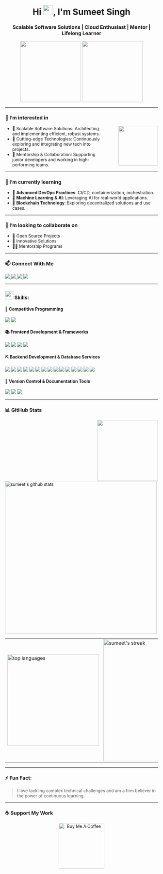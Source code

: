 <h1 align="center">Hi <img src="https://user-images.githubusercontent.com/18350557/176309783-0785949b-9127-417c-8b55-ab5a4333674e.gif" height="32">, I'm Sumeet Singh</h1>
<h3 align="center">Scalable Software Solutions | Cloud Enthusiast | Mentor | Lifelong Learner</h3>

<p align="center">
  <img src="https://user-images.githubusercontent.com/74038190/225813708-98b745f2-7d22-48cf-9150-083f1b00d6c9.gif" height="200" />
  <img src="https://user-images.githubusercontent.com/74038190/212750155-3ceddfbd-19d3-40a3-87af-8d329c8323c4.gif" height="200" />
</p>

---

### 👀 I’m interested in
<animated-image data-catalyst style="float: right; width: 35%;">
  <img align="right" src="https://media.giphy.com/media/ZVik7pBtu9dNS/giphy.gif" height= "130";/>
  </animated-image>

- 🔧 Scalable Software Solutions: Architecting and implementing efficient, robust systems.
- 🚀 Cutting-edge Technologies: Continuously exploring and integrating new tech into projects.
- 🤝 Mentorship & Collaboration: Supporting junior developers and working in high-performing teams.

---

### 🌱 I’m currently learning

- 🐳 **Advanced DevOps Practices**: CI/CD, containerization, orchestration.
- 🤖 **Machine Learning & AI**: Leveraging AI for real-world applications.
- 🔗 **Blockchain Technology**: Exploring decentralized solutions and use cases.

---

### 💞️ I’m looking to collaborate on

- 🧩 Open Source Projects
- 🌟 Innovative Solutions
- 🧑‍🏫 Mentorship Programs

---

### 📫 Connect With Me

<p>
  <a href="mailto:ssumeet389@gmail.com">
    <img src="https://img.shields.io/badge/My CV-grey?style=for-the-badge&logo=Gmail&logoColor=white" />
  </a>
  <a href="https://www.linkedin.com/in/sumeet-singh-724839133/" target="_blank">
    <img src="https://img.shields.io/badge/@LinkedIn-blue?style=for-the-badge&logo=linkedin&logoColor=white" />
  </a>
  <a href="https://medium.com/@sumeetprince.kumar" target="_blank">
    <img src="https://img.shields.io/badge/Medium-grey?style=for-the-badge&logo=medium&logoColor=white" />
  </a>
  <a href="https://linktr.ee/bysumeetsingh" target="_blank">
    <img src="https://img.shields.io/badge/Read My Blogs-green?style=for-the-badge&logo=Linktree&logoColor=white" />
  </a>
</p>

---

### <img src="https://media2.giphy.com/media/QssGEmpkyEOhBCb7e1/giphy.gif" width="27px"> Skills:
<h4 class="heading-element" dir="auto">🦖 Competitive Programming</h4>
<p>
  <img src="https://ziadoua.github.io/m3-Markdown-Badges/badges/C/c2.svg" />
  <img src="https://ziadoua.github.io/m3-Markdown-Badges/badges/C++/c++3.svg" />
</p>
<h4 class="heading-element" dir="auto">📚 Frontend Development &amp; Frameworks</h4>
<p>
  <img src="https://ziadoua.github.io/m3-Markdown-Badges/badges/HTML/html1.svg" />
  <img src="https://ziadoua.github.io/m3-Markdown-Badges/badges/CSS/css2.svg" />
  <img src="https://ziadoua.github.io/m3-Markdown-Badges/badges/Javascript/javascript3.svg" />
  <img src="https://ziadoua.github.io/m3-Markdown-Badges/badges/React/react2.svg" />
  
</p>
<h4>⛏️ Backend Development & Database Services</h4>
<p>
  <img src="https://ziadoua.github.io/m3-Markdown-Badges/badges/Java/java1.svg" />
  <img src="https://ziadoua.github.io/m3-Markdown-Badges/badges/Python/python3.svg" />
  <img src="https://ziadoua.github.io/m3-Markdown-Badges/badges/FastAPI/fastapi1.svg" />
  <img src="https://ziadoua.github.io/m3-Markdown-Badges/badges/NodeJS/nodejs2.svg" />
  <img src="https://ziadoua.github.io/m3-Markdown-Badges/badges/Express/express3.svg" />
  <img src="https://ziadoua.github.io/m3-Markdown-Badges/badges/MySQL/mysql3.svg" />
  <img src="https://ziadoua.github.io/m3-Markdown-Badges/badges/PostgreSQL/postgresql1.svg" />
  <img src="https://ziadoua.github.io/m3-Markdown-Badges/badges/MongoDB/mongodb1.svg" />
  <img src="https://ziadoua.github.io/m3-Markdown-Badges/badges/Postman/postman1.svg" />
  <img src="https://ziadoua.github.io/m3-Markdown-Badges/badges/Docker/docker1.svg" /> 
  <img src="https://ziadoua.github.io/m3-Markdown-Badges/badges/Firebase/firebase2.svg" /> 
  <img src="https://ziadoua.github.io/m3-Markdown-Badges/badges/GraphQL/graphql2.svg" />
  <img src="https://ziadoua.github.io/m3-Markdown-Badges/badges/RabbitMQ/rabbitmq1.svg" />
  <img src="https://ziadoua.github.io/m3-Markdown-Badges/badges/AWS/aws3.svg" />
  <img src="https://ziadoua.github.io/m3-Markdown-Badges/badges/VisualStudioCode/visualstudiocode3.svg" />
  
</p>
<h4 class="heading-element" dir="auto">🚦 Version Control &amp; Documentation Tools</h4>
<p>
  <img src="https://ziadoua.github.io/m3-Markdown-Badges/badges/Git/git1.svg" />
  <img src="https://ziadoua.github.io/m3-Markdown-Badges/badges/Github/github1.svg" />
  <img src="https://ziadoua.github.io/m3-Markdown-Badges/badges/Notion/notion1.svg" />
</p>

---

### 📊 GitHub Stats

<img align="right" src="https://media.tenor.com/fOD0TBLKQg8AAAAi/spider-man-no-way-home-marvel-studios.gif" height="200" />

<table>
  <tr>
    <td>
      <img src="https://github-readme-stats.vercel.app/api/top-langs/?username=thecaspian007&layout=compact&theme=radical" alt="top languages" width="300" />
    </td>
    <td>
      <img src="https://streak-stats.demolab.com?user=thecaspian007&theme=radical&hide_border=false" alt="sumeet's streak" width="400" />
    </td>
  </tr>
  <tr>
     <img src="https://github-readme-stats.vercel.app/api?username=thecaspian007&show_icons=true&theme=radical" alt="sumeet's github stats" width="500"/>
  </tr>
</table>

---

### ⚡ Fun Fact:
> I love tackling complex technical challenges and am a firm believer in the power of continuous learning.

---

### ☕ Support My Work

<p align="center">
  <a href="https://www.buymeacoffee.com/bysumeetsingh" target="_blank">
    <img src="https://cdn.buymeacoffee.com/buttons/v2/default-yellow.png" width="150" alt="Buy Me A Coffee" />
  </a>
</p>

<!---
thecaspian007/thecaspian007 is a ✨ special ✨ repository because its `README.md` appears on your GitHub profile.
--->
